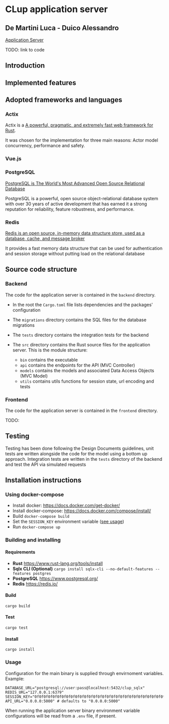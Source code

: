 # CLup application server
## De Martini Luca - Duico Alessandro

[Application Server](https://github.com/luca-de-martini/DeMartiniDuico-sw2/tree/main/ITD/backend)

TODO: link to code

## Introduction

## Implemented features

## Adopted frameworks and languages


### Actix

Actix is a [A powerful, pragmatic, and extremely fast web framework for Rust](https://actix.rs/).

It was chosen for the implementation for three main reasons: Actor model concurrency, performance and safety.

### Vue.js

### PostgreSQL

[PostgreSQL is The World's Most Advanced Open Source Relational Database](https://www.postgresql.org/)

PostgreSQL is a powerful, open source object-relational database system with over 30 years of active development that has earned it a strong reputation for reliability, feature robustness, and performance.

### Redis

[Redis is an open source, in-memory data structure store, used as a database, cache, and message broker](https://redis.io/)

It provides a fast memory data structure that can be used for authentication and session storage without putting load on the relational database

## Source code structure

### Backend

The code for the application server is contained in the `backend` directory.

+ In the root the `Cargo.toml` file lists dependencies and the packages' configuration

+ The `migrations` directory contains the SQL files for the database migrations

+ The `tests` directory contains the integration tests for the backend

+ The `src` directory contains the Rust source files for the application server. This is the module structure:
  + `bin` contains the executable
  + `api` contains the endpoints for the API (MVC Controller)
  + `models` contains the models and associated Data Access Objects (MVC Model)
  + `utils` contains utils functions for session state, url encoding and tests



### Frontend

The code for the application server is contained in the `frontend` directory.

TODO:

## Testing

Testing has been done following the Design Documents guidelines, unit tests are written alongside the code for the model using a bottom up approach. Integration tests are written in the `tests` directory of the backend and test the API via simulated requests

## Installation instructions

### Using docker-compose

 + Install docker: https://docs.docker.com/get-docker/
 + Install docker-compose: https://docs.docker.com/compose/install/
 + Build `docker-compose build`
 + Set the `SESSION_KEY` environment variable ([see usage](#usage))
 + Run `docker-compose up`

### Building and installing

#### Requirements
 + **Rust** https://www.rust-lang.org/tools/install
 + **Sqlx CLI (Optional)** `cargo install sqlx-cli --no-default-features --features postgres`
 + **PostgreSQL** https://www.postgresql.org/
 + **Redis** https://redis.io/

#### Build
```
cargo build
```

#### Test
```
cargo test
```

#### Install
```
cargo install
```


### Usage

Configuration for the main binary is supplied through envirnoment variables. Example:
```
DATABASE_URL="postgresql://user:pass@localhost:5432/clup_sqlx"
REDIS_URL="127.0.0.1:6379"
SESSION_KEY="0f0f0f0f0f0f0f0f0f0f0f0f0f0f0f0f0f0f0f0f0f0f0f0f0f0f0f0f0f0f0f0f0f"
API_URL="0.0.0.0:5000" # defaults to "0.0.0.0:5000"
```

When running the application server binary environment variable configurations will be read from a `.env` file, if present.